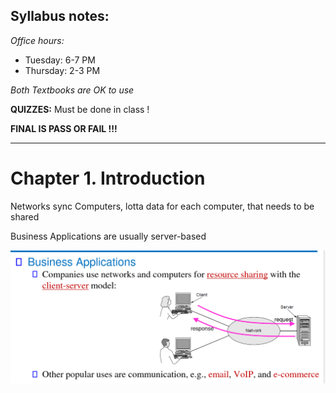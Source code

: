 ## Syllabus notes:

*Office hours:*
- Tuesday: 6-7 PM
- Thursday: 2-3 PM

*Both Textbooks are OK to use*

**QUIZZES:** Must be done in class !

**FINAL IS PASS OR FAIL !!!**

---

# Chapter 1. Introduction

Networks sync Computers, lotta data for each computer, that needs to be shared

Business Applications are usually server-based 


![CH_0](../static/CH_0.png)